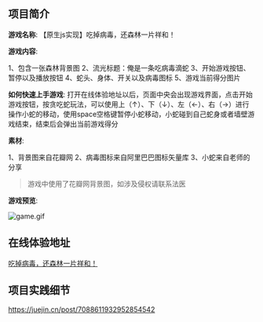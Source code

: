 ## 项目简介

**游戏名称**: 【原生js实现】吃掉病毒，还森林一片祥和！

**游戏内容**:

1、包含一张森林背景图
2、流光标题：俺是一条吃病毒滴蛇
3、开始游戏按钮、暂停以及播放按钮
4、蛇头、身体、开关以及病毒图标
5、游戏当前得分图片

**如何快速上手游戏**:
打开在线体验地址以后，页面中央会出现游戏界面，点击开始游戏按钮，按贪吃蛇玩法，可以使用上（↑）、下（↓）、左（←）、右（→）进行操作小蛇的移动，使用space空格键暂停小蛇移动，小蛇碰到自己蛇身或者墙壁游戏结束，结束后会弹出当前游戏得分


**素材**:

1、背景图来自花瓣网
2、病毒图标来自阿里巴巴图标矢量库
3、小蛇来自老师的分享

> 游戏中使用了花瓣网背景图，如涉及侵权请联系法医

**游戏预览**:

![game.gif](https://p6-juejin.byteimg.com/tos-cn-i-k3u1fbpfcp/d2762da369e0472ea49c1af91ed3f550~tplv-k3u1fbpfcp-zoom-in-crop-mark:1304:0:0:0.awebp?)

## 在线体验地址

[吃掉病毒，还森林一片祥和！](https://wyinbo.github.io/wyinbo-snake/)

## 项目实践细节

https://juejin.cn/post/7088611932952854542